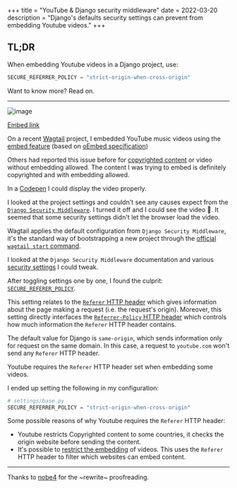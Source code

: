 +++
title = "YouTube & Django security middleware"
date = 2022-03-20
description = "Django's defaults security settings can prevent from embedding Youtube videos."
+++

## TL;DR

When embedding Youtube videos in a Django project, use:

```python
SECURE_REFERRER_POLICY = "strict-origin-when-cross-origin"
```

Want to know more? Read on.

---

![image](https://user-images.githubusercontent.com/1702255/156556134-f519f66f-d731-4fd7-b79d-bc6da7ace48f.png)

[Embed link](https://www.youtube.com/embed/DIhWBhf1lPY?feature=oembed&autoplay=1)

On a recent [Wagtail](https://wagtail.org/) project, I embedded YouTube music videos using the [embed feature](https://docs.wagtail.org/en/stable/advanced_topics/embeds.html) (based on [oEmbed specification](https://oembed.com/))

Others had reported this issue before for [copyrighted content](https://support.google.com/youtube/thread/17866150/unavailable-video-due-to-copyright?hl=en) or video without embedding allowed. The content I was trying to embed is definitely copyrighted and with embedding allowed.

In a [Codepen](https://codepen.io/fabienheureux/pen/wvPRxed) I could display the video properly.

I looked at the project settings and couldn't see any causes expect from the [`Django Security Middleware`](https://docs.djangoproject.com/en/4.0/ref/middleware/#module-django.middleware.security).
I turned it off and I could see the video :tada:.
It seemed that some security settings didn't let the browser load the video.

Wagtail applies the default configuration from `Django Security Middleware`, it's the standard way of bootstrapping a new project through the [official `wagtail start` command](https://docs.wagtail.org/en/stable/getting_started/tutorial.html#generate-your-site).

I looked at the `Django Security Middleware` documentation and various [security settings](https://docs.djangoproject.com/en/4.0/ref/middleware/#django.middleware.security.SecurityMiddleware) I could tweak.

After toggling settings one by one, I found the culprit: [`SECURE_REFERER_POLICY`](https://docs.djangoproject.com/en/4.0/ref/settings/#std:setting-SECURE_REFERRER_POLICY).

This setting relates to the [`Referer` HTTP header](https://developer.mozilla.org/en-US/docs/Web/HTTP/Headers/Referer) which gives information about the page making a request (i.e. the request's origin).
Moreover, this setting directly interfaces the [`Referrer-Policy` HTTP header](https://developer.mozilla.org/en-US/docs/Web/HTTP/Headers/Referrer-Policy) which controls how much information the `Referer` HTTP header contains.

The default value for Django is `same-origin`, which sends information only for request on the same domain. In this case, a request to `youtube.com` won't send any `Referer` HTTP header.

Youtube requires the `Referer` HTTP header set when embedding some videos.

I ended up setting the following in my configuration:

```python
# settings/base.py
SECURE_REFERRER_POLICY = "strict-origin-when-cross-origin"
```

Some possible reasons of why Youtube requires the `Referer` HTTP header:

- Youtube restricts Copyrighted content to some countries, it checks the origin website before sending the content.
- It's possible to [restrict the embedding](https://support.google.com/youtube/answer/6301625?hl=en) of videos. This uses the `Referer` HTTP header to filter which websites can embed content.

---

Thanks to [nobe4](https://nobe4.fr/) for the ~rewrite~ proofreading.
